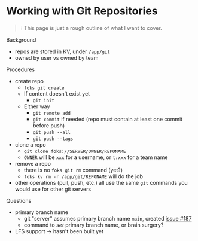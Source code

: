 # Working with Git Repositories

> &#x2139;&#xFE0F; This page is just a rough outline of what I want to cover.


Background

* repos are stored in KV, under `/app/git`
* owned by user vs owned by team


Procedures

* create repo
    * `foks git create`
    * If content doesn't exist yet
        * `git init`
    * Either way
        * `git remote add`
        * `git commit` if needed (repo must contain at least one commit before push)
        * `git push --all`
        * `git push --tags`
* clone a repo
    * `git clone foks://SERVER/OWNER/REPONAME`
    * `OWNER` will be `xxx` for a username, or `t:xxx` for a team name
* remove a repo
    * there is no `foks git rm` command (yet?)
    * `foks kv rm -r /app/git/REPONAME` will do the job
* other operations (pull, push, etc.) all use the same `git` commands you would use for other git servers

Questions

* primary branch name
    * git "server" assumes primary branch name `main`, created [issue #187](https://github.com/foks-proj/go-foks/issues/187)
    * command to *set* primary branch name, or brain surgery?
* LFS support &#x2192; hasn't been built yet
